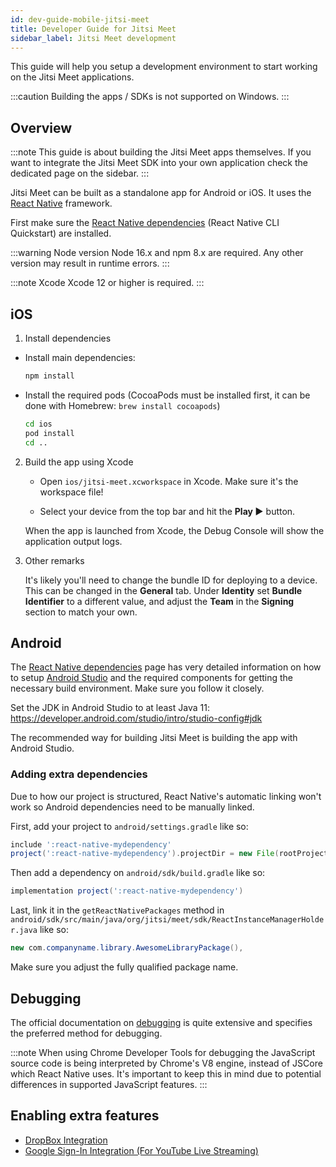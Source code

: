 ```yaml
---
id: dev-guide-mobile-jitsi-meet
title: Developer Guide for Jitsi Meet
sidebar_label: Jitsi Meet development
---
```


This guide will help you setup a development environment to start working on the Jitsi Meet applications.

:::caution
Building the apps / SDKs is not supported on Windows.
:::

## Overview

:::note
This guide is about building the Jitsi Meet apps themselves. If you want to integrate the Jitsi Meet SDK into your own application check the dedicated page on the sidebar.
:::

Jitsi Meet can be built as a standalone app for Android or iOS. It uses the
[React Native] framework.

First make sure the [React Native dependencies] (React Native CLI Quickstart) are installed.

:::warning Node version
Node 16.x and npm 8.x are required. Any other version may result in runtime errors.
:::

:::note Xcode
Xcode 12 or higher is required.
:::

## iOS

1. Install dependencies

  - Install main dependencies:

    ```bash
    npm install
    ```

  - Install the required pods (CocoaPods must be installed first, it can
    be done with Homebrew: `brew install cocoapods`)

    ```bash
    cd ios
    pod install
    cd ..
    ```

2. Build the app using Xcode

    - Open `ios/jitsi-meet.xcworkspace` in Xcode. Make sure it's the workspace
      file!

    - Select your device from the top bar and hit the **Play ▶️** button.

    When the app is launched from Xcode, the Debug Console will show the application output
    logs.

3. Other remarks

    It's likely you'll need to change the bundle ID for deploying to a device.
    This can be changed in the **General** tab. Under **Identity** set
    **Bundle Identifier** to a different value, and adjust the **Team** in the
    **Signing** section to match your own.


## Android

The [React Native dependencies] page has very detailed information on how to
setup [Android Studio] and the required components for getting the necessary
build environment. Make sure you follow it closely.

Set the JDK in Android Studio to at least Java 11: https://developer.android.com/studio/intro/studio-config#jdk

The recommended way for building Jitsi Meet is building the app with Android Studio.

### Adding extra dependencies

Due to how our project is structured, React Native's automatic linking won't work so Android dependencies need to be manually linked.

First, add your project to `android/settings.gradle` like so:

```gradle title="android/settings.gradle"
include ':react-native-mydependency'
project(':react-native-mydependency').projectDir = new File(rootProject.projectDir, '../node_modules/@somenamespace/react-native-mydependency/android')
```

Then add a dependency on `android/sdk/build.gradle` like so:

```gradle title="android/sdk/build.gradle"
implementation project(':react-native-mydependency')
```

Last, link it in the `getReactNativePackages` method in `android/sdk/src/main/java/org/jitsi/meet/sdk/ReactInstanceManagerHolder.java` like so:

```java title="android/sdk/src/main/java/org/jitsi/meet/sdk/ReactInstanceManagerHolder.java"
new com.companyname.library.AwesomeLibraryPackage(),
```

Make sure you adjust the fully qualified package name.

## Debugging

The official documentation on [debugging] is quite extensive and specifies the
preferred method for debugging.

:::note
When using Chrome Developer Tools for debugging the JavaScript source
code is being interpreted by Chrome's V8 engine, instead of JSCore which React
Native uses. It's important to keep this in mind due to potential differences in
supported JavaScript features.
:::

## Enabling extra features

- [DropBox Integration](mobile-dropbox.md)
- [Google Sign-In Integration (For YouTube Live Streaming)](mobile-google-auth.md)

[Android Studio]: https://developer.android.com/studio/index.html
[debugging]: https://facebook.github.io/react-native/docs/debugging/
[React Native]: https://facebook.github.io/react-native/
[React Native dependencies]: https://reactnative.dev/docs/environment-setup
